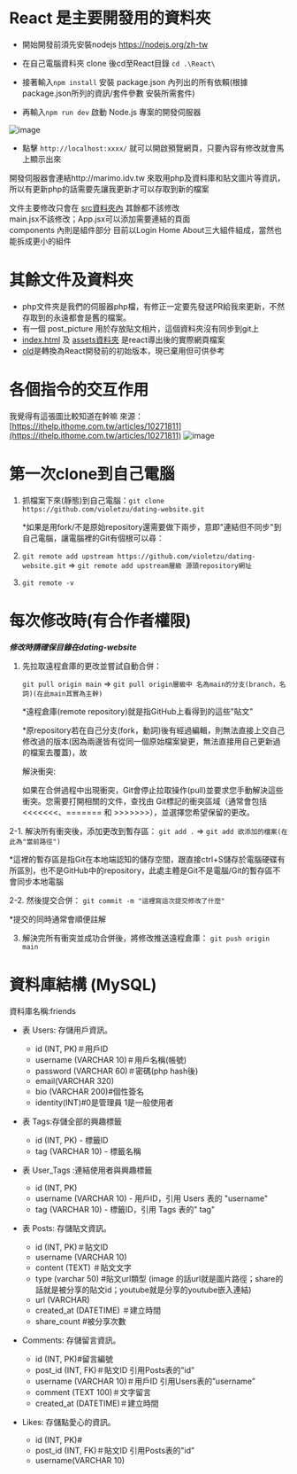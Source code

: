 # React 是主要開發用的資料夾
- 開始開發前須先安裝nodejs https://nodejs.org/zh-tw  

- 在自己電腦資料夾 clone 後cd至React目錄 `cd .\React\`

- 接著輸入`npm install` 安裝 package.json 內列出的所有依賴(根據 package.json所列的資訊/套件參數 安裝所需套件)

- 再輸入`npm run dev` 啟動 Node.js 專案的開發伺服器

![image](https://github.com/user-attachments/assets/82c94567-6101-48b7-bc3f-3f7fd739ef0b)

- 點擊 `http://localhost:xxxx/` 就可以開啟預覽網頁，只要內容有修改就會馬上顯示出來

開發伺服器會連結http://marimo.idv.tw 來取用php及資料庫和貼文圖片等資訊，所以有更新php的話需要先讓我更新才可以存取到新的檔案  

文件主要修改只會在 [src資料夾內](https://github.com/violetzu/dating-website/tree/main/React/src) 其餘都不該修改  
main.jsx不該修改；App.jsx可以添加需要連結的頁面  
components 內則是組件部分 目前以Login Home About三大組件組成，當然也能拆成更小的組件



# 其餘文件及資料夾
- php文件夾是我們的伺服器php檔，有修正一定要先發送PR給我來更新，不然存取到的永遠都會是舊的檔案。  
- 有一個 post_picture 用於存放貼文相片，這個資料夾沒有同步到git上  
- [index.html](https://github.com/violetzu/dating-website/tree/main/index.html) 及 [assets資料夾](https://github.com/violetzu/dating-website/tree/main/assets) 是react導出後的實際網頁檔案  
- [old](https://github.com/violetzu/dating-website/tree/main/old/)是轉換為React開發前的初始版本，現已棄用但可供參考

# 各個指令的交互作用
我覺得有這張圖比較知道在幹嘛 來源：[https://ithelp.ithome.com.tw/articles/10271811](https://ithelp.ithome.com.tw/articles/10271811)
![image](https://github.com/user-attachments/assets/d88b1720-4b37-47c2-a8c7-9ee156b5c80a)

# 第一次clone到自己電腦
1. 抓檔案下來(靜態)到自己電腦：`git clone https://github.com/violetzu/dating-website.git`

   *如果是用fork/不是原始repository還需要做下兩步，意即"連結但不同步"到自己電腦，讓電腦裡的Git有個根可以尋：
   
2. `git remote add upstream https://github.com/violetzu/dating-website.git` => `git remote add upstream層級 源頭repository網址`
   
3. `git remote -v`

# 每次修改時(有合作者權限)
***修改時請確保目錄在dating-website***

1. 先拉取遠程倉庫的更改並嘗試自動合併：

   `git pull origin main`
   => `git pull origin層級中 名為main的分支(branch，名詞)(在此main其實為主幹)`

   *遠程倉庫(remote repository)就是指GitHub上看得到的這些"貼文"

   *原repository若在自己分支(fork，動詞)後有經過編輯，則無法直接上交自己修改過的版本(因為兩邊皆有從同一個原始檔案變更，無法直接用自己更新過的檔案去覆蓋)，故

   解決衝突:
   
   如果在合併過程中出現衝突，Git會停止拉取操作(pull)並要求您手動解決這些衝突。您需要打開相關的文件，查找由 Git標記的衝突區域（通常會包括 <<<<<<<、======= 和 >>>>>>>），並選擇您希望保留的更改。

2-1. 解決所有衝突後，添加更改到暫存區：
   `git add .` => `git add 欲添加的檔案(在此為"當前路徑")`
   
*這裡的暫存區是指Git在本地端認知的儲存空間，跟直接ctrl+S儲存於電腦硬碟有所區別，也不是GitHub中的repository，此處主體是Git不是電腦/Git的暫存區不會同步本地電腦

2-2. 然後提交合併：
   `git commit -m "這裡寫這次提交修改了什麼"`

*提交的同時通常會順便註解

3. 解決完所有衝突並成功合併後，將修改推送遠程倉庫：
   `git push origin main`





# 資料庫結構 (MySQL)
資料庫名稱:friends

- 表 Users: 存儲用戶資訊。  
  - id (INT, PK)＃用戶ID
  - username (VARCHAR 10)＃用戶名稱(帳號)
  - password (VARCHAR 60)＃密碼(php hash後)
  - email(VARCHAR 320)
  - bio (VARCHAR 200)#個性簽名
  - identity(INT)#0是管理員 1是一般使用者

- 表 Tags:存儲全部的興趣標籤
  - id (INT, PK) - 標籤ID
  - tag (VARCHAR 10) - 標籤名稱

- 表 User_Tags :連結使用者與興趣標籤
  - id (INT, PK) 
  - username (VARCHAR 10) - 用戶ID，引用 Users 表的 "username"
  - tag (VARCHAR 10)  - 標籤ID，引用 Tags 表的" tag"


- 表 Posts: 存儲貼文資訊。
  - id (INT, PK)＃貼文ID
  - username (VARCHAR 10)
  - content (TEXT) ＃貼文文字
  - type 	(varchar 50) #貼文url類型 (image 的話url就是圖片路徑；share的話就是被分享的貼文id；youtube就是分享的youtube嵌入連結)
  - url (VARCHAR)  
  - created_at (DATETIME)  ＃建立時間
  - share_count	#被分享次數

- Comments: 存儲留言資訊。
  - id (INT, PK)#留言編號 
  - post_id (INT, FK)＃貼文ID 引用Posts表的"id” 
  - username (VARCHAR 10)＃用戶ID 引用Users表的”username” 
  - comment (TEXT 100)＃文字留言 
  - created_at (DATETIME)＃建立時間 

- Likes: 存儲點愛心的資訊。
  - id (INT, PK)#
  - post_id (INT, FK)＃貼文ID 引用Posts表的"id” 
  - username(VARCHAR 10)
 


